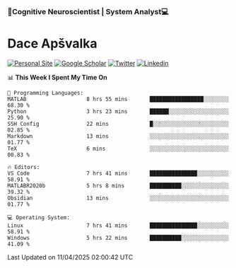 ### 🧠Cognitive Neuroscientist | System Analyst💻
# Dace Apšvalka

[![Personal Site](https://img.shields.io/badge/website-teal?style=for-the-badge&logo=About.me&logoColor=white)](https://dcdace.net/)
[![Google Scholar](https://img.shields.io/badge/Scholar-yellow?style=for-the-badge&logo=googlescholar&logoColor=ffffff)](https://scholar.google.com/citations?hl=en&user=W8q0HBkAAAAJ&view_op=list_works&sortby=pubdate)
[![Twitter](https://img.shields.io/badge/Twitter-1DA1F2?logo=twitter&logoColor=white&style=for-the-badge)](https://twitter.com/dcdace)
[![Linkedin](https://img.shields.io/badge/linkedin-0077B5?logo=linkedin&logoColor=white&style=for-the-badge)](https://www.linkedin.com/in/dace-apsvalka/)

<!--
[![Dace's wakatime stats](https://github-readme-stats.vercel.app/api/wakatime?username=dcdace&theme=react&layout=compact&custom_title=Coding+past+7+days&v=2)](https://github.com/dcdace/dcdace)


[![github](https://img.shields.io/github/followers/dcdace?logo=github&style=plastic)](https://github.com/dcdace?tab=followers "GitHub followers")
[![wakatime](https://wakatime.com/badge/user/6e7556d3-b1db-4eef-a7e8-9bad735fc27e.svg?style=plastic?v=2)](https://wakatime.com/@6e7556d3-b1db-4eef-a7e8-9bad735fc27e "Total time coded since Feb 28 2022")

[![twitter](https://img.shields.io/twitter/follow/dcdace?label=followers&logo=twitter&color=%23007ec6&style=plastic)](https://twitter.com/dcdace "Twitter followers")

[![Dace's languages](https://github-readme-stats-one-nu-13.vercel.app/api/top-langs/?username=dcdace&langs_count=10&theme=nord&layout=compact)](https://github.com/anuraghazra/github-readme-stats) 
[![Dace's GitHub stats](https://github-readme-stats-one-nu-13.vercel.app/api?username=dcdace&theme=dracula&hide=prs,issues&count_private=true&show_icons=true&hide_rank=true&include_all_commits=true&hide_title=false&custom_title=GitHub+Stats)](https://github.com/anuraghazra/github-readme-stats)
-->

<!--START_SECTION:waka-->
📊 **This Week I Spent My Time On** 

```text
💬 Programming Languages: 
MATLAB                   8 hrs 55 mins       █████████████████░░░░░░░░   68.30 % 
Python                   3 hrs 23 mins       ██████░░░░░░░░░░░░░░░░░░░   25.90 % 
SSH Config               22 mins             █░░░░░░░░░░░░░░░░░░░░░░░░   02.85 % 
Markdown                 13 mins             ░░░░░░░░░░░░░░░░░░░░░░░░░   01.77 % 
TeX                      6 mins              ░░░░░░░░░░░░░░░░░░░░░░░░░   00.83 % 

🔥 Editors: 
VS Code                  7 hrs 41 mins       ███████████████░░░░░░░░░░   58.91 % 
MATLABR2020b             5 hrs 8 mins        ██████████░░░░░░░░░░░░░░░   39.32 % 
Obsidian                 13 mins             ░░░░░░░░░░░░░░░░░░░░░░░░░   01.77 % 

💻 Operating System: 
Linux                    7 hrs 41 mins       ███████████████░░░░░░░░░░   58.91 % 
Windows                  5 hrs 22 mins       ██████████░░░░░░░░░░░░░░░   41.09 % 
```


 Last Updated on 11/04/2025 02:00:42 UTC
<!--END_SECTION:waka-->

